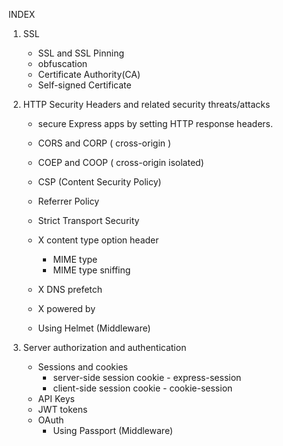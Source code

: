 INDEX

1. SSL 
    - SSL and SSL Pinning
    - obfuscation
    - Certificate Authority(CA)
    - Self-signed Certificate 

2. HTTP Security Headers and related security threats/attacks
    - secure Express apps by setting HTTP response headers.
    - CORS and CORP ( cross-origin )
    - COEP and COOP ( cross-origin isolated)
    - CSP (Content Security Policy)
    - Referrer Policy
    - Strict Transport Security
    -  X content type option header
        - MIME type
        - MIME type sniffing
    - X DNS prefetch
    - X powered by
    
    - Using Helmet (Middleware)

3. Server authorization and authentication
    - Sessions and cookies 
        - server-side session cookie - express-session
        - client-side session cookie - cookie-session
    - API Keys
    - JWT tokens
    - OAuth
        - Using Passport (Middleware)
